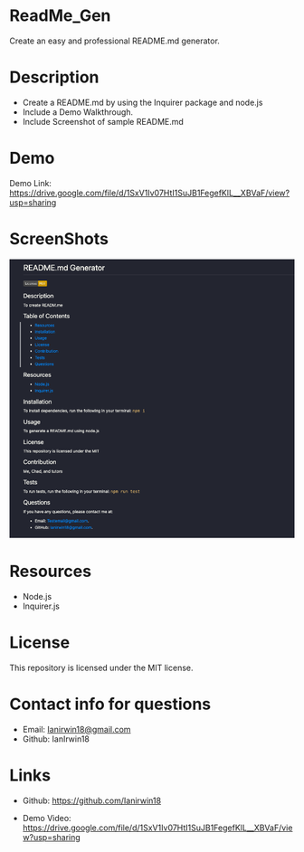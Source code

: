 # ReadMe_Gen

Create an easy and professional README.md generator.

# Description

* Create a README.md by using the Inquirer package and node.js
* Include a Demo Walkthrough.
* Include Screenshot of sample README.md

# Demo

Demo Link: https://drive.google.com/file/d/1SxV1Iv07HtI1SuJB1FegefKlL__XBVaF/view?usp=sharing

# ScreenShots

<p align="center">
    <img alt="Demo Screenshot" src="./assets/screenshots/Demo.png">
</p>

# Resources

* Node.js
* Inquirer.js

# License

This repository is licensed under the MIT license.

# Contact info for questions

* Email: Ianirwin18@gmail.com
* Github: IanIrwin18

# Links

* Github: https://github.com/Ianirwin18

* Demo Video: https://drive.google.com/file/d/1SxV1Iv07HtI1SuJB1FegefKlL__XBVaF/view?usp=sharing
